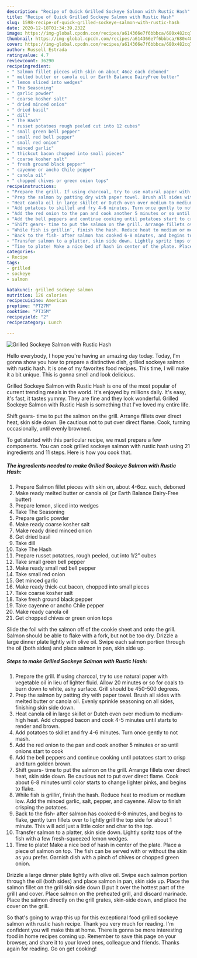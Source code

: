 ```yaml
---
description: "Recipe of Quick Grilled Sockeye Salmon with Rustic Hash"
title: "Recipe of Quick Grilled Sockeye Salmon with Rustic Hash"
slug: 1598-recipe-of-quick-grilled-sockeye-salmon-with-rustic-hash
date: 2020-12-18T01:34:39.232Z
image: https://img-global.cpcdn.com/recipes/a614366e7f6bbbca/680x482cq70/grilled-sockeye-salmon-with-rustic-hash-recipe-main-photo.jpg
thumbnail: https://img-global.cpcdn.com/recipes/a614366e7f6bbbca/680x482cq70/grilled-sockeye-salmon-with-rustic-hash-recipe-main-photo.jpg
cover: https://img-global.cpcdn.com/recipes/a614366e7f6bbbca/680x482cq70/grilled-sockeye-salmon-with-rustic-hash-recipe-main-photo.jpg
author: Russell Estrada
ratingvalue: 4.7
reviewcount: 36290
recipeingredient:
- " Salmon fillet pieces with skin on about 46oz each deboned"
- " melted butter or canola oil or Earth Balance DairyFree butter"
- " lemon sliced into wedges"
- " The Seasoning"
- " garlic powder"
- " coarse kosher salt"
- " dried minced onion"
- " dried basil"
- " dill"
- " The Hash"
- " russet potatoes rough peeled cut into 12 cubes"
- " small green bell pepper"
- " small red bell pepper"
- " small red onion"
- " minced garlic"
- " thickcut bacon chopped into small pieces"
- " coarse kosher salt"
- " fresh ground black pepper"
- " cayenne or ancho Chile pepper"
- " canola oil"
- " chopped chives or green onion tops"
recipeinstructions:
- "Prepare the grill. If using charcoal, try to use natural paper with vegetable oil in lieu of lighter fluid. Allow 20 minutes or so for coals to burn down to white, ashy surface. Grill should be 450-500 degrees."
- "Prep the salmon by patting dry with paper towel. Brush all sides with melted butter or canola oil. Evenly sprinkle seasoning on all sides, finishing skin side down."
- "Heat canola oil in large skillet or Dutch oven over medium to medium-high heat. Add chopped bacon and cook 4-5 minutes until starts to render and brown."
- "Add potatoes to skillet and fry 4-6 minutes. Turn once gently to not mash."
- "Add the red onion to the pan and cook another 5 minutes or so until onions start to cook"
- "Add the bell peppers and continue cooking until potatoes start to crisp and turn golden brown."
- "Shift gears- time to put the salmon on the grill. Arrange fillets over direct heat, skin side down. Be cautious not to put over direct flame. Cook about 6-8 minutes until color starts to change lighter pinks, and begins to flake."
- "While fish is grillin’, finish the hash. Reduce heat to medium or medium low. Add the minced garlic, salt, pepper, and cayenne. Allow to finish crisping the potatoes."
- "Back to the fish- after salmon has cooked 6-8 minutes, and begins to flake, gently turn fillets over to lightly grill the top side for about 1 minute. This will add just a little color and char to the top."
- "Transfer salmon to a platter, skin side down. Lightly spritz tops of the fish with a few fresh-squeezed lemon wedges."
- "Time to plate! Make a nice bed of hash in center of the plate. Place a piece of salmon on top. The fish can be served with or without the skin as you prefer. Garnish dish with a pinch of chives or chopped green onion."
categories:
- Recipe
tags:
- grilled
- sockeye
- salmon

katakunci: grilled sockeye salmon 
nutrition: 126 calories
recipecuisine: American
preptime: "PT27M"
cooktime: "PT35M"
recipeyield: "2"
recipecategory: Lunch

---
```



![Grilled Sockeye Salmon with Rustic Hash](https://img-global.cpcdn.com/recipes/a614366e7f6bbbca/680x482cq70/grilled-sockeye-salmon-with-rustic-hash-recipe-main-photo.jpg)

Hello everybody, I hope you're having an amazing day today. Today, I'm gonna show you how to prepare a distinctive dish, grilled sockeye salmon with rustic hash. It is one of my favorites food recipes. This time, I will make it a bit unique. This is gonna smell and look delicious.

Grilled Sockeye Salmon with Rustic Hash is one of the most popular of current trending meals in the world. It's enjoyed by millions daily. It's easy, it's fast, it tastes yummy. They are fine and they look wonderful. Grilled Sockeye Salmon with Rustic Hash is something that I've loved my entire life.

Shift gears- time to put the salmon on the grill. Arrange fillets over direct heat, skin side down. Be cautious not to put over direct flame. Cook, turning occasionally, until evenly browned.


To get started with this particular recipe, we must prepare a few components. You can cook grilled sockeye salmon with rustic hash using 21 ingredients and 11 steps. Here is how you cook that.

<!--inarticleads1-->

##### The ingredients needed to make Grilled Sockeye Salmon with Rustic Hash:

1. Prepare  Salmon fillet pieces with skin on, about 4-6oz. each, deboned
1. Make ready  melted butter or canola oil (or Earth Balance Dairy-Free butter)
1. Prepare  lemon, sliced into wedges
1. Take  The Seasoning
1. Prepare  garlic powder
1. Make ready  coarse kosher salt
1. Make ready  dried minced onion
1. Get  dried basil
1. Take  dill
1. Take  The Hash
1. Prepare  russet potatoes, rough peeled, cut into 1/2” cubes
1. Take  small green bell pepper
1. Make ready  small red bell pepper
1. Take  small red onion
1. Get  minced garlic
1. Make ready  thick-cut bacon, chopped into small pieces
1. Take  coarse kosher salt
1. Take  fresh ground black pepper
1. Take  cayenne or ancho Chile pepper
1. Make ready  canola oil
1. Get  chopped chives or green onion tops


Slide the foil with the salmon off of the cookie sheet and onto the grill. Salmon should be able to flake with a fork, but not be too dry. Drizzle a large dinner plate lightly with olive oil. Swipe each salmon portion through the oil (both sides) and place salmon in pan, skin side up. 

<!--inarticleads2-->

##### Steps to make Grilled Sockeye Salmon with Rustic Hash:

1. Prepare the grill. If using charcoal, try to use natural paper with vegetable oil in lieu of lighter fluid. Allow 20 minutes or so for coals to burn down to white, ashy surface. Grill should be 450-500 degrees.
1. Prep the salmon by patting dry with paper towel. Brush all sides with melted butter or canola oil. Evenly sprinkle seasoning on all sides, finishing skin side down.
1. Heat canola oil in large skillet or Dutch oven over medium to medium-high heat. Add chopped bacon and cook 4-5 minutes until starts to render and brown.
1. Add potatoes to skillet and fry 4-6 minutes. Turn once gently to not mash.
1. Add the red onion to the pan and cook another 5 minutes or so until onions start to cook
1. Add the bell peppers and continue cooking until potatoes start to crisp and turn golden brown.
1. Shift gears- time to put the salmon on the grill. Arrange fillets over direct heat, skin side down. Be cautious not to put over direct flame. Cook about 6-8 minutes until color starts to change lighter pinks, and begins to flake.
1. While fish is grillin’, finish the hash. Reduce heat to medium or medium low. Add the minced garlic, salt, pepper, and cayenne. Allow to finish crisping the potatoes.
1. Back to the fish- after salmon has cooked 6-8 minutes, and begins to flake, gently turn fillets over to lightly grill the top side for about 1 minute. This will add just a little color and char to the top.
1. Transfer salmon to a platter, skin side down. Lightly spritz tops of the fish with a few fresh-squeezed lemon wedges.
1. Time to plate! Make a nice bed of hash in center of the plate. Place a piece of salmon on top. The fish can be served with or without the skin as you prefer. Garnish dish with a pinch of chives or chopped green onion.


Drizzle a large dinner plate lightly with olive oil. Swipe each salmon portion through the oil (both sides) and place salmon in pan, skin side up. Place the salmon fillet on the grill skin side down (I put it over the hottest part of the grill) and cover. Place salmon on the preheated grill, and discard marinade. Place the salmon directly on the grill grates, skin-side down, and place the cover on the grill. 

So that's going to wrap this up for this exceptional food grilled sockeye salmon with rustic hash recipe. Thank you very much for reading. I'm confident you will make this at home. There is gonna be more interesting food in home recipes coming up. Remember to save this page on your browser, and share it to your loved ones, colleague and friends. Thanks again for reading. Go on get cooking!
